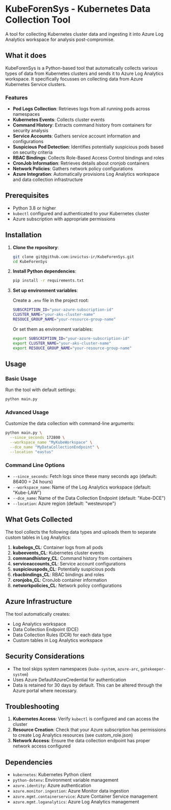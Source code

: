 # KubeForenSys - Kubernetes Data Collection Tool

A tool for collecting Kubernetes cluster data and ingesting it into Azure Log Analytics workspace for analysis post-compromise.

## What it does

KubeForenSys is a Python-based tool that automatically collects various types of data from Kubernetes clusters and sends it to Azure Log Analytics workspace. It specifically focusses on collecting data from Azure Kubernetes Service clusters.

### Features

- **Pod Logs Collection**: Retrieves logs from all running pods across namespaces
- **Kubernetes Events**: Collects cluster events
- **Command History**: Extracts command history from containers for security analysis
- **Service Accounts**: Gathers service account information and configurations
- **Suspicious Pod Detection**: Identifies potentially suspicious pods based on security criteria
- **RBAC Bindings**: Collects Role-Based Access Control bindings and roles
- **CronJob Information**: Retrieves details about cronjob containers
- **Network Policies**: Gathers network policy configurations
- **Azure Integration**: Automatically provisions Log Analytics workspace and data collection infrastructure

## Prerequisites

- Python 3.8 or higher
- `kubectl` configured and authenticated to your Kubernetes cluster
- Azure subscription with appropriate permissions

## Installation

1. **Clone the repository**:
   ```bash
   git clone git@github.com:invictus-ir/KubeForenSys.git
   cd KubeForenSys
   ```

2. **Install Python dependencies**:
   ```bash
   pip install -r requirements.txt
   ```

3. **Set up environment variables**:
   
   Create a `.env` file in the project root:
   ```bash
   SUBSCRIPTION_ID="your-azure-subscription-id"
   CLUSTER_NAME="your-aks-cluster-name"
   RESOUCE_GROUP_NAME="your-resource-group-name"
   ```
   
   Or set them as environment variables:
   ```bash
   export SUBSCRIPTION_ID="your-azure-subscription-id"
   export CLUSTER_NAME="your-aks-cluster-name"
   export RESOUCE_GROUP_NAME="your-resource-group-name"
   ```

## Usage

### Basic Usage

Run the tool with default settings:
```bash
python main.py
```

### Advanced Usage

Customize the data collection with command-line arguments:
```bash
python main.py \
  --since_seconds 172800 \
  --workspace_name "MyKubeWorkspace" \
  --dce_name "MyDataCollectionEndpoint" \
  --location "eastus"
```

### Command Line Options

- `--since_seconds`: Fetch logs since these many seconds ago (default: 86400 = 24 hours)
- `--workspace_name`: Name of the Log Analytics workspace (default: "Kube-LAW")
- `--dce_name`: Name of the Data Collection Endpoint (default: "Kube-DCE")
- `--location`: Azure region (default: "westeurope")

## What Gets Collected

The tool collects the following data types and uploads them to separate custom tables in Log Analytics:

1. **kubelogs_CL**: Container logs from all pods
2. **kubeevents_CL**: Kubernetes cluster events
3. **commandhistory_CL**: Command history from containers
4. **serviceaccounts_CL**: Service account configurations
5. **suspiciouspods_CL**: Potentially suspicious pods
6. **rbacbindings_CL**: RBAC bindings and roles
7. **cronjobs_CL**: CronJob container information
8. **networkpolicies_CL**: Network policy configurations

## Azure Infrastructure

The tool automatically creates:
- Log Analytics workspace
- Data Collection Endpoint (DCE)
- Data Collection Rules (DCR) for each data type
- Custom tables in Log Analytics workspace

## Security Considerations

- The tool skips system namespaces (`kube-system`, `azure-arc`, `gatekeeper-system`)
- Uses Azure DefaultAzureCredential for authentication
- Data is retained for 30 days by default. This can be altered through the Azure portal where necessary.

## Troubleshooting

1. **Kubernetes Access**: Verify `kubectl` is configured and can access the cluster
2. **Resource Creation**: Check that your Azure subscription has permissions to create Log Analytics resources (see custom_role.json)
3. **Network Access**: Ensure the data collection endpoint has proper network access configured

## Dependencies

- `kubernetes`: Kubernetes Python client
- `python-dotenv`: Environment variable management
- `azure.identity`: Azure authentication
- `azure.monitor.ingestion`: Azure Monitor data ingestion
- `azure.mgmt.containerservice`: Azure Container Service management
- `azure.mgmt.loganalytics`: Azure Log Analytics management